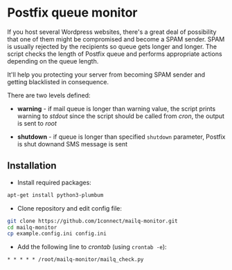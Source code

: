 # Postfix queue monitor

If you host several Wordpress websites, there's a great deal of possibility
that one of them might be compromised and become a SPAM sender. SPAM is usually
rejected by the recipients so queue gets longer and longer. The script
checks the length of Postfix queue and performs appropriate actions depending
on the queue length.

It'll help you protecting your server from becoming SPAM sender
and getting blacklisted in consequence.

There are two levels defined:
* **warning** - if mail queue is longer than warning value, the script prints
warning to *stdout* since the script should be called from *cron*, the output
is sent to *root*

* **shutdown** - if queue is longer than specified `shutdown` parameter,
Postfix is shut downand SMS message is sent

## Installation

* Install required packages:
```bash
apt-get install python3-plumbum
```

* Clone repository and edit config file:
```bash
git clone https://github.com/1connect/mailq-monitor.git
cd mailq-monitor
cp example.config.ini config.ini
```

* Add the following line to *crontab* (using `crontab -e`):
```
* * * * * /root/mailq-monitor/mailq_check.py
```
